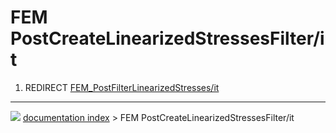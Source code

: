 # FEM PostCreateLinearizedStressesFilter/it
1.  REDIRECT [FEM_PostFilterLinearizedStresses/it](FEM_PostFilterLinearizedStresses/it.md)



---
![](images/Button_right.svg) [documentation index](../README.md) > FEM PostCreateLinearizedStressesFilter/it
